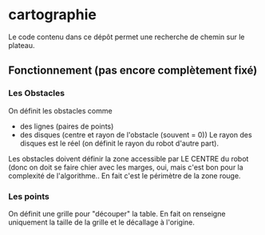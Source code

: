 # cartographie
Le code contenu dans ce dépôt permet une recherche de chemin sur le plateau.

## Fonctionnement (pas encore complètement fixé)

### Les Obstacles
On définit les obstacles comme 
* des lignes (paires de points)
* des disques (centre et rayon de l'obstacle (souvent = 0))
Le rayon des disques est le réel (on définit le rayon du robot d'autre part).

Les obstacles doivent définir la zone accessible par LE CENTRE du robot (donc on
doit se faire chier avec les marges, oui, mais c'est bon pour la complexité de 
l'algorithme.. En fait c'est le périmètre de la zone rouge.

### Les points
On définit une grille pour "découper" la table. En fait on renseigne uniquement
la taille de la grille et le décallage à l'origine.




